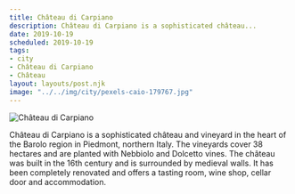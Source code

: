 ```yaml
---
title: Château di Carpiano
description: Château di Carpiano is a sophisticated château...
date: 2019-10-19
scheduled: 2019-10-19
tags:
- city
- Château di Carpiano
- Château
layout: layouts/post.njk
image: "../../img/city/pexels-caio-179767.jpg"
---
```


![Château di Carpiano](../../img/city/pexels-caio-179767.jpg)

Château di Carpiano is a sophisticated château and vineyard in the heart of the Barolo region in Piedmont, northern Italy. The vineyards cover 38 hectares and are planted with Nebbiolo and Dolcetto vines. The château was built in the 16th century and is surrounded by medieval walls. It has been completely renovated and offers a tasting room, wine shop, cellar door and accommodation.